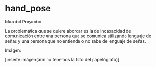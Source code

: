 # hand_pose


<!-- WARNING: THIS FILE WAS AUTOGENERATED! DO NOT EDIT! -->

Idea del Proyecto:

La problemática que se quiere abordar es la de incapacidad de
comunicación entre una persona que se comunica utilizando lenguaje de
señas y una persona que no entiende o no sabe de lenguaje de señas.

Imágen:

\[inserte imágen(aún no tenemos la foto del papelógrafo)\]
